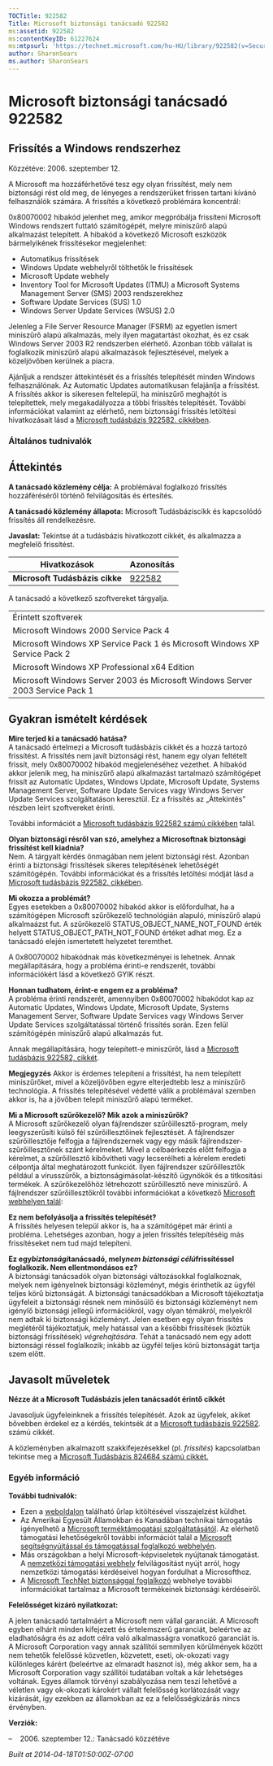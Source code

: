 ```yaml
---
TOCTitle: 922582
Title: Microsoft biztonsági tanácsadó 922582
ms:assetid: 922582
ms:contentKeyID: 61227624
ms:mtpsurl: 'https://technet.microsoft.com/hu-HU/library/922582(v=Security.10)'
author: SharonSears
ms.author: SharonSears
---
```




Microsoft biztonsági tanácsadó 922582
=====================================

Frissítés a Windows rendszerhez
-------------------------------

Közzétéve: 2006. szeptember 12.

A Microsoft ma hozzáférhetővé tesz egy olyan frissítést, mely nem biztonsági rést old meg, de lényeges a rendszerüket frissen tartani kívánó felhasználók számára. A frissítés a következő problémára koncentrál:

0x80070002 hibakód jelenhet meg, amikor megpróbálja frissíteni Microsoft Windows rendszert futtató számítógépét, melyre miniszűrő alapú alkalmazást telepített. A hibakód a következő Microsoft eszközök bármelyikének frissítésekor megjelenhet:

-   Automatikus frissítések
-   Windows Update webhelyről tölthetők le frissítések
-   Microsoft Update webhely
-   Inventory Tool for Microsoft Updates (ITMU) a Microsoft Systems Management Server (SMS) 2003 rendszerekhez
-   Software Update Services (SUS) 1.0
-   Windows Server Update Services (WSUS) 2.0

Jelenleg a File Server Resource Manager (FSRM) az egyetlen ismert miniszűrő alapú alkalmazás, mely ilyen magatartást okozhat, és ez csak Windows Server 2003 R2 rendszerben elérhető. Azonban több vállalat is foglalkozik miniszűrő alapú alkalmazások fejlesztésével, melyek a közeljövőben kerülnek a piacra.

Ajánljuk a rendszer áttekintését és a frissítés telepítését minden Windows felhasználónak. Az Automatic Updates automatikusan felajánlja a frissítést. A frissítés akkor is sikeresen feltelepül, ha miniszűrő meghajtót is telepítettek, mely megakadályozza a többi frissítés telepítését. További információkat valamint az elérhető, nem biztonsági frissítés letöltési hivatkozásait lásd a [Microsoft tudásbázis 922582. cikkében](http://support.microsoft.com/kb/922582).

### Általános tudnivalók

Áttekintés
----------


**A tanácsadó közlemény célja:** A problémával foglalkozó frissítés hozzáféréséről történő felvilágosítás és értesítés.

**A tanácsadó közlemény állapota:** Microsoft Tudásbáziscikk és kapcsolódó frissítés áll rendelkezésre.

**Javaslat:** Tekintse át a tudásbázis hivatkozott cikkét, és alkalmazza a megfelelő frissítést.

| Hivatkozások                   | Azonosítás                                       |
|--------------------------------|--------------------------------------------------|
| **Microsoft Tudásbázis cikke** | [922582](http://support.microsoft.com/kb/922582) |

A tanácsadó a következő szoftvereket tárgyalja.

|                                                                               |
|-------------------------------------------------------------------------------|
| Érintett szoftverek                                                           |
| Microsoft Windows 2000 Service Pack 4                                         |
| Microsoft Windows XP Service Pack 1 és Microsoft Windows XP Service Pack 2    |
| Microsoft Windows XP Professional x64 Edition                                 |
| Microsoft Windows Server 2003 és Microsoft Windows Server 2003 Service Pack 1 |

Gyakran ismételt kérdések
-------------------------


**Mire terjed ki a tanácsadó hatása?**  
A tanácsadó értelmezi a Microsoft tudásbázis cikkét és a hozzá tartozó frissítést. A frissítés nem javít biztonsági rést, hanem egy olyan feltételt frissít, mely 0x80070002 hibakód megjelenéséhez vezethet. A hibakód akkor jelenik meg, ha miniszűrő alapú alkalmazást tartalmazó számítógépet frissít az Automatic Updates, Windows Update, Microsoft Update, Systems Management Server, Software Update Services vagy Windows Server Update Services szolgáltatáson keresztül. Ez a frissítés az „Áttekintés” részben leírt szoftvereket érinti.

További információt a [Microsoft tudásbázis 922582 számú cikkében](http://support.microsoft.com/kb/922582) talál.

**Olyan biztonsági résről van szó, amelyhez a Microsoftnak biztonsági frissítést kell kiadnia?**  
Nem. A tárgyalt kérdés önmagában nem jelent biztonsági rést. Azonban érinti a biztonsági frissítések sikeres telepítésének lehetőségét számítógépén. További információkat és a frissítés letöltési módját lásd a [Microsoft tudásbázis 922582. cikkében](http://support.microsoft.com/kb/922582).

**Mi okozza a problémát?**  
Egyes esetekben a 0x80070002 hibakód akkor is előfordulhat, ha a számítógépen Microsoft szűrőkezelő technológián alapuló, miniszűrő alapú alkalmaázst fut. A szűrőkezelő STATUS\_OBJECT\_NAME\_NOT\_FOUND érték helyett STATUS\_OBJECT\_PATH\_NOT\_FOUND értéket adhat meg. Ez a tanácsadó elején ismertetett helyzetet teremthet.

A 0x80070002 hibakódnak más következményei is lehetnek. Annak megállapítására, hogy a probléma érinti-e rendszerét, további információkért lásd a következő GYIK részt.

**Honnan tudhatom, érint-e engem ez a probléma?**  
A probléma érinti rendszerét, amennyiben 0x80070002 hibakódot kap az Automatic Updates, Windows Update, Microsoft Update, Systems Management Server, Software Update Services vagy Windows Server Update Services szolgáltatással történő frissítés során. Ezen felül számítógépén miniszűrő alapú alkalmazás fut.

Annak megállapítására, hogy telepített-e miniszűrőt, lásd a [Microsoft tudásbázis 922582, cikkét](http://support.microsoft.com/kb/922582).

**Megjegyzés** Akkor is érdemes telepíteni a frissítést, ha nem telepített miniszűrőket, mivel a közeljövőben egyre elterjedtebb lesz a miniszűrő technológia. A frissítés telepítésével védetté válik a problémával szemben akkor is, ha a jövőben telepít miniszűrő alapú terméket.

**Mi a Microsoft szűrőkezelő? Mik azok a miniszűrők?**  
A Microsoft szűrőkezelő olyan fájlrendszer szűrőillesztő-program, mely leegyszerűsíti külső fél szűrőillesztőinek fejlesztését. A fájlrendszer szűrőillesztője felfogja a fájlrendszernek vagy egy másik fájlrendszer-szűrőillesztőnek szánt kérelmeket. Mivel a célbaérkezés előtt felfogja a kérelmet, a szűrőillesztő kibővítheti vagy lecserélheti a kérelem eredeti célpontja által meghatározott funkciót. Ilyen fájlrendszer szűrőillesztők például a vírusszűrők, a biztonságimásolat-készítő ügynökök és a titkosítási termékek. A szűrőkezelőhöz létrehozott szűrőillesztő neve miniszűrő. A fájlrendszer szűrőillesztőkről további információkat a következő [Microsoft webhelyen talál](http://go.microsoft.com/fwlink/?linkid=72993):

**Ez nem befolyásolja a frissítés telepítését?**  
A frissítés helyesen települ akkor is, ha a számítógépet már érinti a probléma. Lehetséges azonban, hogy a jelen frissítés telepítéséig más frissítéseket nem tud majd telepíteni.

**Ez egy*biztonsági*tanácsadó, mely*nem biztonsági célú*frissítéssel foglalkozik. Nem ellentmondásos ez?**  
A biztonsági tanácsadók olyan biztonsági változásokkal foglalkoznak, melyek nem igényelnek biztonsági közleményt, mégis érinthetik az ügyfél teljes körű biztonságát. A biztonsági tanácsadókban a Microsoft tájékoztatja ügyfeleit a biztonsági résnek nem minősülő és biztonsági közleményt nem igénylő biztonsági jellegű információkról, vagy olyan témákról, melyekről nem adtak ki biztonsági közleményt. Jelen esetben egy olyan frissítés meglétéről tájékoztatjuk, mely hatással van a későbbi frissítések (köztük biztonsági frissítések) *végrehajtására*. Tehát a tanácsadó nem egy adott biztonsági réssel foglalkozik; inkább az ügyfél teljes körű biztonságát tartja szem előtt.

Javasolt műveletek
------------------


**Nézze át a Microsoft Tudásbázis jelen tanácsadót érintő cikkét**

Javasoljuk ügyfeleinknek a frissítés telepítését. Azok az ügyfelek, akiket bővebben érdekel ez a kérdés, tekintsék át a [Microsoft tudásbázis 922582](http://support.microsoft.com/kb/922582). számú cikkét.

A közleményben alkalmazott szakkifejezésekkel (pl. *frissítés*) kapcsolatban tekintse meg a [Microsoft Tudásbázis 824684 számú cikkét.](http://support.microsoft.com/kb/824684)

### Egyéb információ

**További tudnivalók:**

-   Ezen a [weboldalon](https://support.microsoft.com/common/survey.aspx?scid=sw;en;1257&amp;showpage=1&amp;ws=technet&amp;sd=tech) található űrlap kitöltésével visszajelzést küldhet.
-   Az Amerikai Egyesült Államokban és Kanadában technikai támogatás igényelhető a [Microsoft terméktámogatási szolgáltatásától](http://go.microsoft.com/fwlink/?linkid=21131). Az elérhető támogatási lehetőségekről további információt talál a [Microsoft segítségnyújtással és támogatással foglalkozó webhelyén](http://support.microsoft.com/).
-   Más országokban a helyi Microsoft-képviseletek nyújtanak támogatást. A [nemzetközi támogatási webhely](http://go.microsoft.com/fwlink/?linkid=21155) felvilágosítást nyújt arról, hogy nemzetközi támogatási kérdéseivel hogyan fordulhat a Microsofthoz.
-   A [Microsoft TechNet biztonsággal foglalkozó](http://go.microsoft.com/fwlink/?linkid=21132) webhelye további információkat tartalmaz a Microsoft termékeinek biztonsági kérdéseiről.

**Felelősséget kizáró nyilatkozat:**

A jelen tanácsadó tartalmáért a Microsoft nem vállal garanciát. A Microsoft egyben elhárít minden kifejezett és értelemszerű garanciát, beleértve az eladhatóságra és az adott célra való alkalmasságra vonatkozó garanciát is. A Microsoft Corporation vagy annak szállítói semmilyen körülmények között nem tehetők felelőssé közvetlen, közvetett, eseti, ok-okozati vagy különleges kárért (beleértve az elmaradt hasznot is), még akkor sem, ha a Microsoft Corporation vagy szállítói tudatában voltak a kár lehetséges voltának. Egyes államok törvényi szabályozása nem teszi lehetővé a véletlen vagy ok-okozati károkért vállalt felelősség korlátozását vagy kizárását, így ezekben az államokban az ez a felelősségkizárás nincs érvényben.

**Verziók:**

&ndash;&nbsp;&nbsp;&nbsp;&nbsp;2006. szeptember 12.: Tanácsadó közzétéve

*Built at 2014-04-18T01:50:00Z-07:00*
